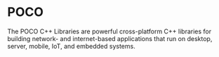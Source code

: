 # POCO
The POCO C++ Libraries are powerful cross-platform C++ libraries for building network- and internet-based applications that run on desktop, server, mobile, IoT, and embedded systems.

